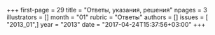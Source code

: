 +++
first-page = 29
title = "Ответы, указания, решения"
npages = 3
illustrators = []
month = "01"
rubric = "Ответы"
authors = []
issues = [ "2013_01",]
year = "2013"
date = "2017-04-24T15:37:56+03:00"
+++
